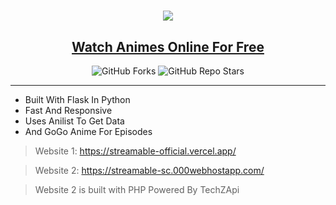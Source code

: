 <h1 align="center"><a href=" https://streamable-official.vercel.app/"><img src="https://od.lk/s/OTBfMzU2NDg5MDhf/logo.png"></a></h1>
<h2 align="center"><a href=" https://streamable-official.vercel.app/"><b>Watch Animes Online For Free</b></a></h4>

<p align="center" > <img alt="GitHub Forks" src="https://img.shields.io/github/forks/TechShreyash/AnimeDex?label=%F0%9F%8D%B4Forks&logoColor=blue&style=social"> <img alt="GitHub Repo Stars" src="https://img.shields.io/github/stars/TechShreyash/AnimeDex?label=%E2%AD%90%EF%B8%8FStars&logoColor=blue&style=social"> </p>

<hr>

- Built With Flask In Python
- Fast And Responsive
- Uses Anilist To Get Data
- And GoGo Anime For Episodes
> Website 1: https://streamable-official.vercel.app/


> Website 2: https://streamable-sc.000webhostapp.com/


> Website 2 is built with PHP 
> Powered By TechZApi
